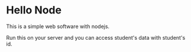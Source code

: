 # Hello Node

This is a simple web software with nodejs.

Run this on your server and you can access student's data with student's id.

